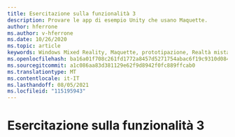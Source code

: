 ```yaml
---
title: Esercitazione sulla funzionalità 3
description: Provare le app di esempio Unity che usano Maquette.
author: hferrone
ms.author: v-hferrone
ms.date: 10/26/2020
ms.topic: article
keywords: Windows Mixed Reality, Maquette, prototipazione, Realtà mista, Realtà virtuale, REALTÀ VIRTUALE, MR, Feedback, Hub di Feedback, bug
ms.openlocfilehash: ba16a01f708c261fd1772a8457d5271754abac6f19c9310d0848149e4b12e440
ms.sourcegitcommit: a1c086aa83d381129e62f9d8942f0fc889ffcab0
ms.translationtype: MT
ms.contentlocale: it-IT
ms.lasthandoff: 08/05/2021
ms.locfileid: "115195943"
---
```

# <a name="feature-3-tutorial"></a>Esercitazione sulla funzionalità 3

<!-- TODO(Harrison/Stefan): Need cool header image from tutorial -->

<!-- TODO(Stefan): Create tutorial content and screenshots -->

